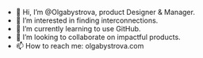 - 👋 Hi, I’m @Olgabystrova, product Designer & Manager.
- 👀 I’m interested in finding interconnections.
- 🌱 I’m currently learning to use GitHub.
- 💞️ I’m looking to collaborate on impactful products.
- 📫 How to reach me: olgabystrova.com

<!---
Olgabystrova/Olgabystrova is a ✨ special ✨ repository because its `README.md` (this file) appears on your GitHub profile.
You can click the Preview link to take a look at your changes.
--->
